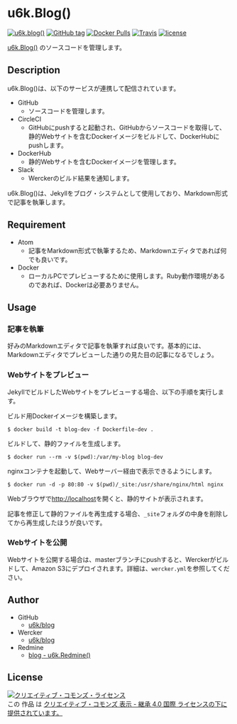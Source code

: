 # u6k.Blog()

[![u6k.blog()](https://img.shields.io/badge/u6k-blog-orange.svg)](https://blog.u6k.me/) [![GitHub tag](https://img.shields.io/github/tag/u6k/blog.svg)](https://github.com/u6k/blog) [![Docker Pulls](https://img.shields.io/docker/pulls/u6kapps/blog.svg)](https://hub.docker.com/r/u6kapps/blog/) [![Travis](https://img.shields.io/travis/u6k/blog.svg)](https://travis-ci.org/u6k/blog) [![license](https://i.creativecommons.org/l/by-sa/4.0/88x31.png)](http://creativecommons.org/licenses/by-sa/4.0/)

[u6k.Blog()](https://blog.u6k.me/) のソースコードを管理します。

## Description

u6k.Blog()は、以下のサービスが連携して配信されています。

* GitHub
    * ソースコードを管理します。
* CircleCI
    * GitHubにpushすると起動され、GitHubからソースコードを取得して、静的Webサイトを含むDockerイメージをビルドして、DockerHubにpushします。
* DockerHub
    * 静的Webサイトを含むDockerイメージを管理します。
* Slack
    * Werckerのビルド結果を通知します。

u6k.Blog()は、Jekyllをブログ・システムとして使用しており、Markdown形式で記事を執筆します。

## Requirement

* Atom
    * 記事をMarkdown形式で執筆するため、Markdownエディタであれば何でも良いです。
* Docker
    * ローカルPCでプレビューするために使用します。Ruby動作環境があるのであれば、Dockerは必要ありません。

## Usage

### 記事を執筆

好みのMarkdownエディタで記事を執筆すれば良いです。基本的には、Markdownエディタでプレビューした通りの見た目の記事になるでしょう。

### Webサイトをプレビュー

JekyllでビルドしたWebサイトをプレビューする場合、以下の手順を実行します。

ビルド用Dockerイメージを構築します。

```
$ docker build -t blog-dev -f Dockerfile-dev .
```

ビルドして、静的ファイルを生成します。

```
$ docker run --rm -v $(pwd):/var/my-blog blog-dev
```

nginxコンテナを起動して、Webサーバー経由で表示できるようにします。

```
$ docker run -d -p 80:80 -v $(pwd)/_site:/usr/share/nginx/html nginx
```

Webブラウザで[http://localhost](http://localhost)を開くと、静的サイトが表示されます。

記事を修正して静的ファイルを再生成する場合、`_site`フォルダの中身を削除してから再生成したほうが良いです。

### Webサイトを公開

Webサイトを公開する場合は、masterブランチにpushすると、Werckerがビルドして、Amazon S3にデプロイされます。詳細は、`wercker.yml`を参照してください。

## Author

* GitHub
    * [u6k/blog](https://github.com/u6k/blog)
* Wercker
    * [u6k/blog](https://app.wercker.com/u6k/blog/runs)
* Redmine
    * [blog - u6k.Redmine()](https://redmine.u6k.me/projects/blog)

## License

<a rel="license" href="http://creativecommons.org/licenses/by-sa/4.0/"><img alt="クリエイティブ・コモンズ・ライセンス" style="border-width:0" src="https://i.creativecommons.org/l/by-sa/4.0/88x31.png" /></a><br />この 作品 は <a rel="license" href="http://creativecommons.org/licenses/by-sa/4.0/">クリエイティブ・コモンズ 表示 - 継承 4.0 国際 ライセンスの下に提供されています。</a>
